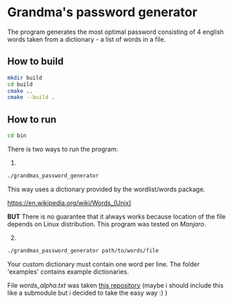 # Grandma's password generator

The program generates the most optimal password consisting of 4 english words taken from a dictionary -  a list of words in a file.

## How to build

```bash
mkdir build
cd build
cmake ..
cmake --build .
```

## How to run

```bash
cd bin 
```

There is two ways to run the program:

1. 
   
   ```bash
   ./grandmas_password_generator
   ```

This way uses a dictionary provided by the wordlist/words package.

https://en.wikipedia.org/wiki/Words_(Unix)

**BUT** There is no guarantee that it always works because location of the file depends on Linux distribution. This program was tested on *Manjaro*.

2. 
   
   ```bash
   ./grandmas_password_generator path/to/words/file
   ```

Your custom dictionary must contain one word per line. The folder 'examples' contains example dictionaries. 

File *words_alpha.txt* was taken [this repository](https://github.com/dwyl/english-words) (maybe i should include this like a submodule but i decided to take the easy way :) )
